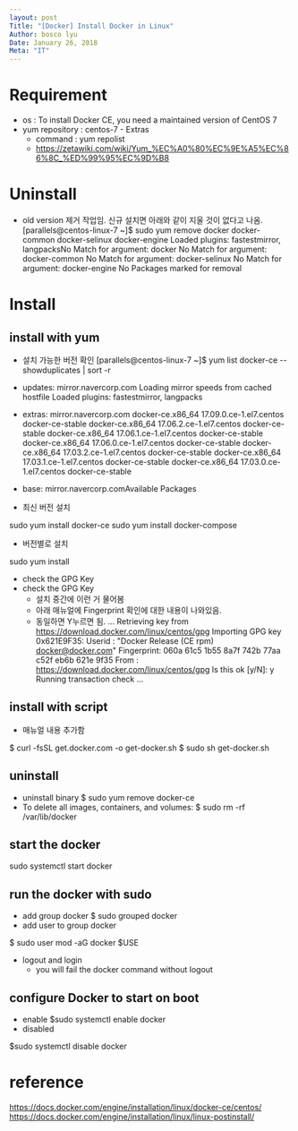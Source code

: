 ```yaml
---
layout: post
Title: "[Docker] Install Docker in Linux"
Author: bosco lyu
Date: January 26, 2018
Meta: "IT"
---
```



# Requirement
* os : To install Docker CE, you need a maintained version of CentOS 7
* yum repository : centos-7 - Extras
    * command : yum repolist
    * https://zetawiki.com/wiki/Yum_%EC%A0%80%EC%9E%A5%EC%86%8C_%ED%99%95%EC%9D%B8
# Uninstall
* old version 제거 작업임. 신규 설치면 아래와 같이 지울 것이 없다고 나옴.
[parallels@centos-linux-7 ~]$ sudo yum remove docker docker-common docker-selinux docker-engine
Loaded plugins: fastestmirror, langpacksNo 
Match for argument: docker
No Match for argument: docker-common
No Match for argument: docker-selinux
No Match for argument: docker-engine
No Packages marked for removal
# Install
## install with yum
* 설치 가능한 버전 확인
[parallels@centos-linux-7 ~]$ yum list docker-ce --showduplicates | sort -r
 * updates: mirror.navercorp.com
Loading mirror speeds from cached hostfile
Loaded plugins: fastestmirror, langpacks
 * extras: mirror.navercorp.com
docker-ce.x86_64            17.09.0.ce-1.el7.centos             docker-ce-stable
docker-ce.x86_64            17.06.2.ce-1.el7.centos             docker-ce-stable
docker-ce.x86_64            17.06.1.ce-1.el7.centos             docker-ce-stable
docker-ce.x86_64            17.06.0.ce-1.el7.centos             docker-ce-stable
docker-ce.x86_64            17.03.2.ce-1.el7.centos             docker-ce-stable
docker-ce.x86_64            17.03.1.ce-1.el7.centos             docker-ce-stable
docker-ce.x86_64            17.03.0.ce-1.el7.centos             docker-ce-stable
 * base: mirror.navercorp.comAvailable Packages

* 최신 버전 설치

sudo yum install docker-ce
sudo yum install docker-compose

* 버전별로 설치

sudo yum install <FULLY-QUALIFIED-PACKAGE-NAME>

* check the GPG Key
* check the GPG Key
    * 설치 중간에 이런 거 물어봄 
    * 아래 매뉴얼에 Fingerprint 확인에 대한 내용이 나와있음.
    * 동일하면 Y누르면 됨.
...
Retrieving key from https://download.docker.com/linux/centos/gpg
Importing GPG key 0x621E9F35:
 Userid     : "Docker Release (CE rpm) <docker@docker.com>"
 Fingerprint: 060a 61c5 1b55 8a7f 742b 77aa c52f eb6b 621e 9f35
 From       : https://download.docker.com/linux/centos/gpg
Is this ok [y/N]: y
Running transaction check
...

## install with script
*  매뉴얼 내용 추가함

$ curl -fsSL get.docker.com -o get-docker.sh
$ sudo sh get-docker.sh

## uninstall
* uninstall binary
$ sudo yum remove docker-ce
* To delete all images, containers, and volumes:
$ sudo rm -rf /var/lib/docker

## start the docker
sudo systemctl start docker

## run the docker with sudo
* add group docker
$ sudo grouped docker
* add user to group docker

$ sudo user mod -aG docker $USE
* logout and login
    * you will fail the docker command without logout
## configure Docker to start on boot
* enable
$sudo systemctl enable docker
* disabled

$sudo systemctl disable docker


# reference 
https://docs.docker.com/engine/installation/linux/docker-ce/centos/
https://docs.docker.com/engine/installation/linux/linux-postinstall/